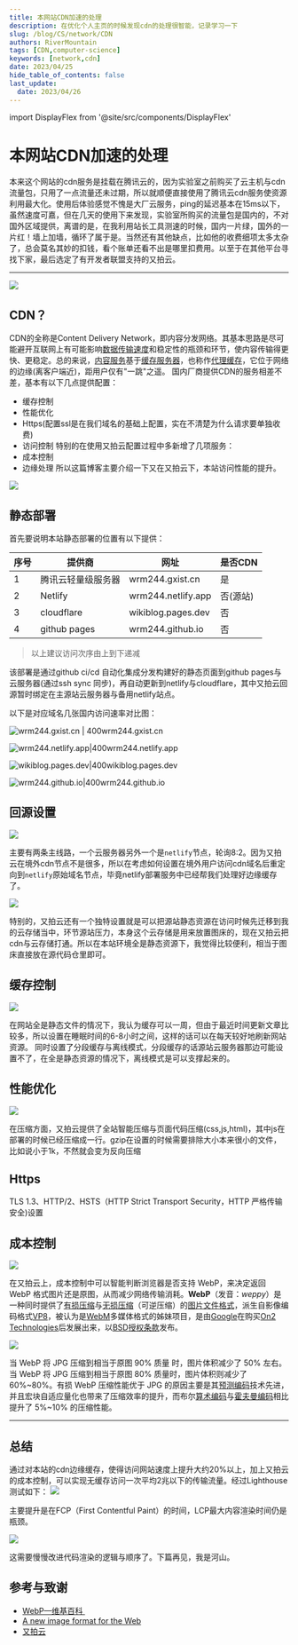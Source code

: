 ```yaml
---
title: 本网站CDN加速的处理
description: 在优化个人主页的时候发现cdn的处理很智能，记录学习一下
slug: /blog/CS/network/CDN
authors: RiverMountain
tags: [CDN,computer-science]
keywords: [network,cdn]
date: 2023/04/25
hide_table_of_contents: false
last_update:
  date: 2023/04/26
---
```


import DisplayFlex from '@site/src/components/DisplayFlex'

# 本网站CDN加速的处理

本来这个网站的cdn服务是挂载在腾讯云的，因为实验室之前购买了云主机与cdn流量包，只用了一点流量还未过期，所以就顺便直接使用了腾讯云cdn服务使资源利用最大化。使用后体验感觉不愧是大厂云服务，ping的延迟基本在15ms以下，虽然速度可嘉，但在几天的使用下来发现，实验室所购买的流量包是国内的，不对国外区域提供，离谱的是，在我利用站长工具测速的时候，国内一片绿，国外的一片红！墙上加墙，循环了属于是。当然还有其他缺点，比如他的收费细项太多太杂了，总会莫名其妙的扣钱，看个账单还看不出是哪里扣费用。以至于在其他平台寻找下家，最后选定了有开发者联盟支持的又拍云。

<!-- truncate -->

--- 
![](assets/本网站CDN加速的处理/image-20230425003649.png)
## CDN？

CDN的全称是Content Delivery Network，即内容分发网络。其基本思路是尽可能避开互联网上有可能影响[数据传输速度](https://baike.baidu.com/item/%E6%95%B0%E6%8D%AE%E4%BC%A0%E8%BE%93%E9%80%9F%E5%BA%A6/488203?fromModule=lemma_inlink)和稳定性的瓶颈和环节，使内容传输得更快、更稳定。总的来说，[内容服务](https://baike.baidu.com/item/%E5%86%85%E5%AE%B9%E6%9C%8D%E5%8A%A1/53323077?fromModule=lemma_inlink)基于[缓存服务器](https://baike.baidu.com/item/%E7%BC%93%E5%AD%98%E6%9C%8D%E5%8A%A1%E5%99%A8/4548255?fromModule=lemma_inlink)，也称作[代理缓存](https://baike.baidu.com/item/%E4%BB%A3%E7%90%86%E7%BC%93%E5%AD%98/10329556?fromModule=lemma_inlink)，它位于网络的边缘(离客户端近)，距用户仅有"一跳"之遥。
国内厂商提供CDN的服务相差不差，基本有以下几点提供配置：
- 缓存控制
- 性能优化
- Https(配置ssl是在我们域名的基础上配置，实在不清楚为什么请求要单独收费)
- 访问控制
特别的在使用又拍云配置过程中多新增了几项服务：
- 成本控制
- 边缘处理
所以这篇博客主要介绍一下又在又拍云下，本站访问性能的提升。

![](assets/本网站CDN加速的处理/image-20230425193953.png)

## 静态部署

首先要说明本站静态部署的位置有以下提供：

| 序号 | 提供商             | 网址               | 是否CDN  |
| ---- | ------------------ | ------------------ | -------- |
| 1    | 腾讯云轻量级服务器 | wrm244.gxist.cn    | 是       |
| 2    | Netlify            | wrm244.netlify.app | 否(源站) |
| 3    | cloudflare         | wikiblog.pages.dev | 否       |
| 4    | github pages       | wrm244.github.io   | 否         |

> 以上建议访问次序由上到下递减

该部署是通过github ci/cd 自动化集成分发构建好的静态页面到github pages与云服务器(通过ssh sync 同步)，再自动更新到netlify与cloudflare，其中又拍云回源暂时绑定在主源站云服务器与备用netlify站点。

以下是对应域名几张国内访问速率对比图：

<DisplayFlex>

![wrm244.gxist.cn | 400](assets/本网站CDN加速的处理/image-20230425195622.png)wrm244.gxist.cn

![wrm244.netlify.app|400](assets/本网站CDN加速的处理/image-20230425195736.png)wrm244.netlify.app 
</DisplayFlex>

<DisplayFlex>

![wikiblog.pages.dev|400](assets/本网站CDN加速的处理/image-20230425195821.png)wikiblog.pages.dev

![wrm244.github.io|400](assets/本网站CDN加速的处理/image-20230425195926.png)wrm244.github.io

</DisplayFlex>

## 回源设置

![](assets/本网站CDN加速的处理/image-20230426130726.png)

主要有两条主线路，一个云服务器另外一个是``netlify``节点，轮询8:2。因为又拍云在境外cdn节点不是很多，所以在考虑如何设置在境外用户访问cdn域名后重定向到``netlify``原始域名节点，毕竟netlify部署服务中已经帮我们处理好边缘缓存了。

![](assets/本网站CDN加速的处理/image-20230426131311.png)

特别的，又拍云还有一个独特设置就是可以把源站静态资源在访问时候先迁移到我的云存储当中，环节源站压力，本身这个云存储是用来放置图床的，现在又拍云把cdn与云存储打通。所以在本站环境全是静态资源下，我觉得比较便利，相当于图床直接放在源代码仓里即可。

## 缓存控制

![](assets/本网站CDN加速的处理/image-20230426131731.png)

在网站全是静态文件的情况下，我认为缓存可以一周，但由于最近时间更新文章比较多，所以设置在睡眠时间的6-8小时之间，这样的话可以在每天较好地刷新网站资源。
同时设置了分段缓存与离线模式，分段缓存的话源站云服务器那边可能设置不了，在全是静态资源的情况下，离线模式是可以支撑起来的。

## 性能优化

![](assets/本网站CDN加速的处理/image-20230426132222.png)

在压缩方面，又拍云提供了全站智能压缩与页面代码压缩(css,js,html)，其中js在部署的时候已经压缩成一行。gzip在设置的时候需要排除大小本来很小的文件，比如说小于1k，不然就会变为反向压缩

## Https

TLS 1.3、HTTP/2、HSTS（HTTP Strict Transport Security，HTTP 严格传输安全)设置

## 成本控制

![](assets/本网站CDN加速的处理/image-20230426133349.png)

在又拍云上，成本控制中可以智能判断浏览器是否支持 WebP，来决定返回 WebP 格式图片还是原图，从而减少网络传输消耗。**WebP**（发音：_weppy_）是一种同时提供了[有损压缩](https://baike.baidu.com/item/%E6%9C%89%E6%8D%9F%E5%8E%8B%E7%BC%A9/2311513?fromModule=lemma_inlink)与[无损压缩](https://baike.baidu.com/item/%E6%97%A0%E6%8D%9F%E5%8E%8B%E7%BC%A9/2817566?fromModule=lemma_inlink)（可逆压缩）的[图片文件格式](https://baike.baidu.com/item/%E5%9B%BE%E7%89%87%E6%96%87%E4%BB%B6%E6%A0%BC%E5%BC%8F/1989798?fromModule=lemma_inlink)，派生自影像编码格式[VP8](https://baike.baidu.com/item/VP8/8983934?fromModule=lemma_inlink)，被认为是[WebM](https://baike.baidu.com/item/WebM/2455966?fromModule=lemma_inlink)多媒体格式的姊妹项目，是由[Google](https://baike.baidu.com/item/Google/86964?fromModule=lemma_inlink)在购买[On2 Technologies](https://baike.baidu.com/item/On2%20Technologies/3745812?fromModule=lemma_inlink)后发展出来，以[BSD](https://baike.baidu.com/item/BSD/3794498?fromModule=lemma_inlink)[授权条款](https://baike.baidu.com/item/%E6%8E%88%E6%9D%83%E6%9D%A1%E6%AC%BE/2797008?fromModule=lemma_inlink)发布。

![](assets/本网站CDN加速的处理/image-20230426133619.png)

当 WebP 将 JPG 压缩到相当于原图 90% 质量 时，图片体积减少了 50% 左右。当 WebP 将 JPG 压缩到相当于原图 80% 质量时，图片体积则减少了 60%~80%。有损 WebP 压缩性能优于 JPG 的原因主要是其[预测编码](https://www.zhihu.com/search?q=%E9%A2%84%E6%B5%8B%E7%BC%96%E7%A0%81&search_source=Entity&hybrid_search_source=Entity&hybrid_search_extra=%7B%22sourceType%22%3A%22answer%22%2C%22sourceId%22%3A260228870%7D)技术先进，并且宏块自适应量化也带来了压缩效率的提升，而布尔[算术编码](https://www.zhihu.com/search?q=%E7%AE%97%E6%9C%AF%E7%BC%96%E7%A0%81&search_source=Entity&hybrid_search_source=Entity&hybrid_search_extra=%7B%22sourceType%22%3A%22answer%22%2C%22sourceId%22%3A260228870%7D)与[霍夫曼编码](https://www.zhihu.com/search?q=%E9%9C%8D%E5%A4%AB%E6%9B%BC%E7%BC%96%E7%A0%81&search_source=Entity&hybrid_search_source=Entity&hybrid_search_extra=%7B%22sourceType%22%3A%22answer%22%2C%22sourceId%22%3A260228870%7D)相比提升了 5%~10% 的压缩性能。


---

## 总结

通过对本站的cdn边缘缓存，使得访问网站速度上提升大约20%以上，加上又拍云的成本控制，可以实现无缓存访问一次平均2兆以下的传输流量。经过Lighthouse测试如下：
![](assets/本网站CDN加速的处理/image-20230426134404.png)

主要提升是在FCP（First Contentful Paint）的时间，LCP最大内容渲染时间仍是瓶颈。

![](assets/本网站CDN加速的处理/image-20230426134659.png)

这需要慢慢改进代码渲染的逻辑与顺序了。下篇再见，我是河山。


## 参考与致谢

- [WebP—维基百科 ](https://zh.wikipedia.org/wiki/WebP)
- [A new image format for the Web](https://developers.google.com/speed/webp/)
- [又拍云](https://www.upyun.com/)